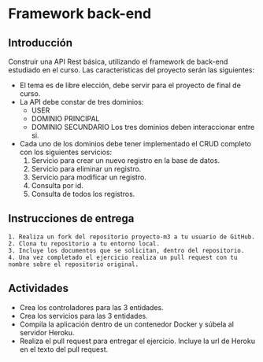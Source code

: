 # Framework back-end
## Introducción
Construir una API Rest  básica, utilizando el framework  de back-end estudiado en el curso.
Las características del proyecto serán las siguientes:
- El tema es de libre elección, debe servir para el proyecto de final de curso.
- La API debe constar de tres dominios:
  - USER
  - DOMINIO PRINCIPAL
  - DOMINIO SECUNDARIO
  Los tres dominios deben interaccionar entre si.
- Cada uno de los dominios debe tener implementado el CRUD completo con los siguientes servicios:
    1. Servicio para crear un nuevo registro en la base de datos.
    2. Servicio para eliminar un registro.
    3. Servicio para modificar un registro.
    4. Consulta por id.
    5. Consulta de todos los registros.
## Instrucciones de entrega
    1. Realiza un fork del repositorio proyecto-m3 a tu usuario de GitHub.
    2. Clona tu repositorio a tu entorno local.
    3. Incluye los documentos que se solicitan, dentro del repositorio.
    4. Una vez completado el ejercicio realiza un pull request con tu nombre sobre el repositorio original.


## Actividades
- Crea los controladores para las 3 entidades.
- Crea los servicios para las 3 entidades.
- Compila la aplicación dentro de un contenedor Docker y súbela al servidor Heroku.
- Realiza el pull request para entregar el ejercicio. Incluye la url de Heroku en el texto del pull request.

